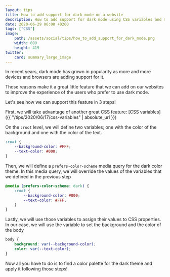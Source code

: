 ```yaml
---
layout: tips
title: How to add support for dark mode on a website
description: How to add support for dark mode using CSS variables and media queries
date: 2020-06-29 06:00 +0200
tags: ["CSS"]
image:
    path: /assets/social/tips/how_to_add_support_for_dark_mode.png
    width: 800
    height: 419
twitter:
    card: summary_large_image
---
```



In recent years, dark mode has grown in popularity as more and more devices and browsers are adding support for it.

Those reasons make it a great little feature that we can add on our websites to improve the experience of the users who prefer to use dark mode.


Let's see how we can support this feature in 3 steps!


First, we will take advantage of another great CSS feature: [CSS variables]({{ "/tips/2020/06/17/css-variables" | absolute_url }})



On the `:root` level, we will define two variables; one with the color of the background and one with the color of the text.
```css
:root {
    --background-color: #FFF;
    --text-color: #000;
}
```

Then, we will define a `prefers-color-scheme` media query for the dark color theme. In this media query, we will override the values of the variables that we defined in the previous step


```css
@media (prefers-color-scheme: dark) {
    :root {
        --background-color: #000;
        --text-color: #FFF;
    }
}
```

Lastly, we will use those variables to assign their values to CSS properties. In our case, we will use the variable to set the background and the color of the body

```css
body {
    background: var(--background-color);
    color: var(--text-color);
}
```

Now all you have to do is to find a color palette for the dark theme and apply it following those steps!

